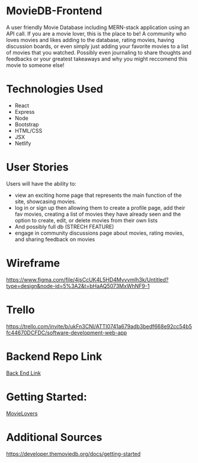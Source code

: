# MovieDB-Frontend

A user friendly Movie Database including MERN-stack application using an API call. If you are a movie lover, this is the place to be! A community who loves movies and likes adding to the database, rating movies, having discussion boards, or even simply just adding your favorite movies to a list of movies that you watched. Possibly even journaling to share thoughts and feedbacks or your greatest takeaways and why you might reccomend this movie to someone else!

# Technologies Used

- React
- Express
- Node
- Bootstrap
- HTML/CSS
- JSX
- Netlify

# User Stories

Users will have the ability to:

- view an exciting home page that represents the main function of the site, showcasing movies.
- log in or sign up then allowing them to create a profile page, add their fav movies, creating a list of movies they have already seen and the option to create, edit, or delete movies from their own lists
- And possibly full db (STRECH FEATURE)
- engage in community discussions page about movies, rating movies, and sharing feedback on movies

# Wireframe

https://www.figma.com/file/4jsCcUK4L5HD4Mvvvmlh3k/Untitled?type=design&node-id=5%3A2&t=bHaAQ5073MxWhNF9-1

# Trello

https://trello.com/invite/b/ukFn3CNl/ATTI0741a679adb3bedf668e92cc54b5fc44670DCFDC/software-development-web-app

# Backend Repo Link

[Back End Link](https://github.com/sabrinaaziz13/MovieDB-Backend/blob/main/README.md)

# Getting Started:

[MovieLovers](https://movielovers13.netlify.app/)

# Additional Sources

https://developer.themoviedb.org/docs/getting-started
